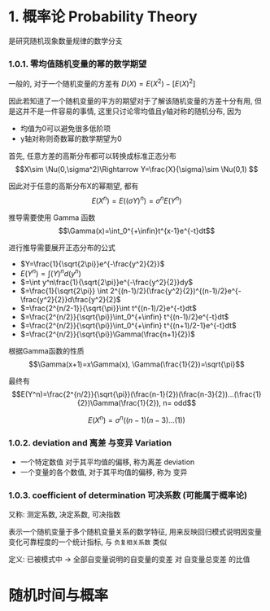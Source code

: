 # 1. 概率论 Probability Theory 

是研究随机现象数量规律的数学分支




### 1.0.1. 零均值随机变量的幂的数学期望

一般的, 对于一个随机变量的方差有 $D(X)=E(X^2)-[E(X)^2]$

因此若知道了一个随机变量的平方的期望对于了解该随机变量的方差十分有用, 但是这并不是一件容易的事情, 这里只讨论零均值且y轴对称的随机分布, 因为
* 均值为0可以避免很多低阶项
* y轴对称则奇数幂的数学期望为0  


首先, 任意方差的高斯分布都可以转换成标准正态分布  
$$X\sim \Nu(0,\sigma^2)\Rightarrow Y=\frac{X}{\sigma}\sim \Nu(0,1) $$

因此对于任意的高斯分布X的幂期望, 都有
$$E(X^n)=E((\sigma Y)^n)=\sigma^nE(Y^n)$$

推导需要使用 Gamma 函数
$$\Gamma(x)=\int_0^{+\infin}t^{x-1}e^{-t}dt$$

进行推导需要展开正态分布的公式
* $Y=\frac{1}{\sqrt{2\pi}}e^{-\frac{y^2}{2}}$
* $E(Y^n)=\int (Y)^n d(y^n)$
* $=\int y^n\frac{1}{\sqrt{2\pi}}e^{-\frac{y^2}{2}}dy$
* $=\frac{1}{\sqrt{2\pi}} \int 2^{(n-1)/2}(\frac{y^2}{2})^{(n-1)/2}e^{-\frac{y^2}{2}}d\frac{y^2}{2}$
* $=\frac{2^{n/2-1}}{\sqrt{\pi}}\int t^{(n-1)/2}e^{-t}dt$
* $=\frac{2^{n/2}}{\sqrt{\pi}}\int_0^{+\infin} t^{(n-1)/2}e^{-t}dt$
* $=\frac{2^{n/2}}{\sqrt{\pi}}\int_0^{+\infin} t^{(n+1)/2-1}e^{-t}dt$
* $=\frac{2^{n/2}}{\sqrt{\pi}}\Gamma(\frac{n+1}{2})$

根据Gamma函数的性质
$$\Gamma(x+1)=x\Gamma(x), \Gamma(\frac{1}{2})=\sqrt{\pi}$$

最终有 
$$E(Y^n)=\frac{2^{n/2}}{\sqrt{\pi}}(\frac{n-1}{2})(\frac{n-3}{2})...(\frac{1}{2})\Gamma(\frac{1}{2}), n= odd$$

$$E(X^n)=\sigma^n((n-1)(n-3)...(1))$$

### 1.0.2. deviation and 离差 与变异 Variation

* 一个特定数值 对于其平均值的偏移, 称为离差 deviation
* 一个变量的各个数值, 对于其平均值的偏移, 称为 变异


### 1.0.3. coefficient of determination 可决系数 (可能属于概率论)

又称: 测定系数, 决定系数, 可决指数

表示一个随机变量于多个随机变量关系的数学特征, 用来反映回归模式说明因变量变化可靠程度的一个统计指标, 与 `负复相关系数` 类似    

定义: 已被模式中 -> 全部自变量说明的自变量的变差 对 自变量总变差 的比值

# 随机时间与概率  
